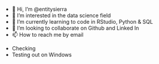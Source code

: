 - 👋 Hi, I’m @entitysierra
- 👀 I’m interested in the data science field
- 🌱 I’m currently learning to code in RStudio, Python & SQL
- 💞️ I’m looking to collaborate on Github and Linked In
- 📫 How to reach me by email

<!---
entitysierra/entitysierra is a ✨ special ✨ repository because its `README.md` (this file) appears on your GitHub profile.
You can click the Preview link to take a look at your changes.
--->
- Checking
- Testing out on Windows
